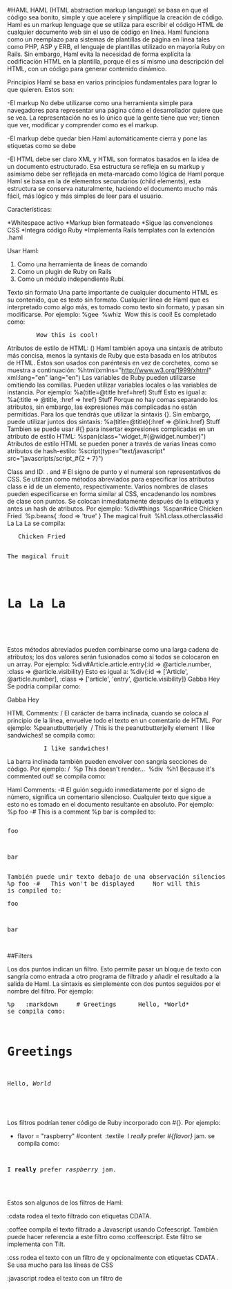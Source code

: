 
#HAML
HAML (HTML abstraction markup language) se basa en que el código sea bonito, simple y que acelere y simplifique la creación de código.
Haml es un markup lenguage que se utiliza para escribir el código HTML de cualquier documento web sin el uso de código en línea. Haml funciona como un reemplazo para sistemas de plantillas de página en línea tales como PHP, ASP y ERB, el lenguaje de plantillas utilizado en mayoría Ruby on Rails. Sin embargo, Haml evita la necesidad de forma explícita la codificación HTML en la plantilla, porque él es sí mismo una descripción del HTML, con un código para generar contenido dinámico.


Principios 
Haml se basa en varios principios fundamentales para lograr lo que quieren.  Estos son:

-El markup 
No debe utilizarse como una herramienta simple para navegadores para representar una página cómo el desarrollador quiere que se vea. La representación no es lo único que la gente tiene que ver; tienen que ver, modificar y comprender como es el markup.


-El markup debe quedar bien
Haml automáticamente cierra y pone las etiquetas como se debe

-El HTML debe ser claro
XML y HTML son formatos basados en la idea de un documento estructurado. Esa estructura se refleja en su markup y asimismo debe ser reflejada en meta-marcado como lógica de Haml porque Haml se basa en la de elementos secundarios (child elements), esta estructura se conserva naturalmente, haciendo el documento mucho más fácil, más lógico y más simples de leer para el usuario.


Características:

*Whitespace activo
*Markup bien formateado
*Sigue las convenciones CSS
*Integra código Ruby
*Implementa Rails templates con la extención .haml


Usar Haml:
1. Como una herramienta de lineas de comando
2. Como un plugin de Ruby on Rails
3. Como un módulo independiente Rubí.


Texto sin formato
Una parte importante de cualquier documento HTML es su contenido, que es texto sin formato. Cualquier línea de Haml que es interpretado como algo más, es tomado como texto sin formato, y pasan sin modificarse. Por ejemplo:
%gee   %whiz     Wow this is cool!
Es completado como:
<pre>
<gee>   <whiz>     Wow this is cool!   </whiz> </gee>
</pre>


Atributos de estilo de HTML: ()
Haml también apoya una sintaxis de atributo más concisa, menos la syntaxis de Ruby que esta basada en los atributos de HTML. Éstos son usados con paréntesis en vez de corchetes, como se muestra a continuación:
%html(xmlns="http://www.w3.org/1999/xhtml" xml:lang="en" lang="en")
Las variables de Ruby pueden utilizarse omitiendo las comillas. Pueden utilizar variables locales o las variables de instancia. Por ejemplo:
%a(title=@title href=href) Stuff
Esto es igual a:
%a{:title => @title, :href => href} Stuff
Porque no hay comas separando los atributos, sin embargo, las expresiones más complicadas no están permitidas. Para los que tendrás que utilizar la sintaxis {}. Sin embargo, puede utilizar juntos dos sintaxis:
%a(title=@title){:href => @link.href} Stuff
Tambien se puede usar #{} para insertar expresiones complicadas en un atributo de estilo HTML:
%span(class="widget_#{@widget.number}")
Atributos de estilo HTML se pueden poner a través de varias líneas como atributos de hash-estilo:
%script(type="text/javascript"         src="javascripts/script_#{2 + 7}")

Class and ID: . and #
El signo de punto y el numeral son representativos de CSS. Se utilizan como métodos abreviados para especificar los atributos class e id de un elemento, respectivamente. Varios nombres de clases pueden especificarse en forma similar al CSS, encadenando los nombres de clase con puntos. Se colocan inmediatamente después de la etiqueta y antes un hash de atributos. Por ejemplo:
%div#things   %span#rice Chicken Fried   %p.beans{ :food => 'true' } The magical fruit   %h1.class.otherclass#id La La La
se compila:
<pre>
<div id='things'>   <span id='rice'>Chicken Fried</span>  
 <p class='beans' food='true'>The magical fruit</p>   
 <h1 class='class otherclass' id='id'>La La La</h1> </div>
 </pre>

Estos métodos abreviados pueden combinarse como una larga cadena de atributos; los dos valores serán fusionados como si todos se colocaron en un array. Por ejemplo:
%div#Article.article.entry{:id => @article.number, :class => @article.visibility}
Esto es igual a:
%div{:id => ['Article', @article.number], :class => ['article', 'entry', @article.visibility]} Gabba Hey
Se podría compilar como:
<div class="article entry visible" id="Article_27">Gabba Hey</div>


HTML Comments: /
El carácter de barra inclinada, cuando se coloca al principio de la línea, envuelve todo el texto en un comentario de HTML. Por ejemplo:
%peanutbutterjelly   / This is the peanutbutterjelly element   I like sandwiches!
se compila como:
<pre>
	<peanutbutterjelly>   <!-- This is the peanutbutterjelly element -->   I like sandwiches! </peanutbutterjelly>
</pre>

La barra inclinada también pueden envolver con sangría secciones de código. Por ejemplo:
/   %p This doesn't render...   %div     %h1 Because it's commented out!
se compila como:
<!--   <p>This doesn't render...</p>   <div>     <h1>Because it's commented out!</h1>   </div> -->


Haml Comments: -#
El guión seguido inmediatamente por el signo de número, significa un comentario silencioso. Cualquier texto que sigue a esto no es tomado en el documento resultante en absoluto. Por ejemplo:
%p foo -# This is a comment %p bar
is compiled to:
<pre>
<p>foo</p> <p>bar</p>
También puede unir texto debajo de una observación silenciosa. Por ejemplo:
%p foo -#   This won't be displayed     Nor will this                    Nor will this. %p bar
is compiled to:
<p>foo</p> <p>bar</p>
</pre>


##Filters

Los dos puntos indican un filtro. Esto permite pasar un bloque de texto con sangría como entrada a otro programa de filtrado y añadir el resultado a la salida de Haml. La sintaxis es simplemente con dos puntos seguidos por el nombre del filtro. Por ejemplo:
<pre>
%p   :markdown     # Greetings      Hello, *World*
se compila como:
<p>   <h1>Greetings</h1>    <p>Hello, <em>World</em></p> </p>
</pre>

Los filtros podrían tener código de Ruby incorporado con #{}. 
Por ejemplo:
- flavor = "raspberry" #content   :textile     I *really* prefer _#{flavor}_ jam.
se compila como:
<pre>
<div id='content'>   <p>I <strong>really</strong> prefer <em>raspberry</em> jam.</p> </div>
</pre>
Estos son algunos de los filtros de Haml:

:cdata 
rodea el texto filtrado con etiquetas CDATA.

:coffee
compila el texto filtrado a Javascript usando Cofeescript. También puede hacer referencia a este filtro como  :coffeescript. Este filtro se implementa con Tilt.

:css 
rodea el texto con un filtro de <style></style> y opcionalmente con etiquetas CDATA . Se usa mucho para las líneas de CSS

:javascript
rodea el texto con un filtro de <script> y opcionalmente con etiquetas CDATA . Se usa mucho para las líneas de JS
:less
Analiza el texto filtrado con menos para producir la salida CSS. Este filtro se implementa con Tilt.


Referencias:

http://haml.info
http://haml.info/docs.html
http://haml.info/docs/yardoc/file.REFERENCE.html

